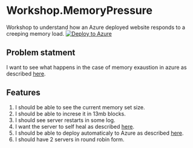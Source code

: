 # Workshop.MemoryPressure
Workshop to understand how an Azure deployed website responds to a creeping memory load.
[![Deploy to Azure](http://azuredeploy.net/deploybutton.png)](https://azuredeploy.net/)

## Problem statment
I want to see what happens in the case of memory exaustion in azure as described [here][1].

## Features
1. I should be able to see the current memory set size.
1. I should be able to increse it in 13mb blocks.
1. I should see server restarts in some log.
1. I want the server to self heal as described [here][4].
1. I should be able to deploy automaticaly to Azure as described [here][2].
1. I should have 2 servers in round robin form.

[//]: Refrences
[1]: http://stackoverflow.com/questions/35989437/azure-memory-resource-exhausted
[2]: https://azure.microsoft.com/en-us/blog/deploy-to-azure-button-for-azure-websites-2/
[3]: https://github.com/adam-p/markdown-here/wiki/Markdown-Cheatsheet
[4]: https://azure.microsoft.com/en-us/blog/auto-healing-windows-azure-web-sites/
[5]: https://channel9.msdn.com/Series/Windows-Azure-Web-Sites-Tutorials/Auto-Healing-an-Azure-App-Service
[6]: https://github.com/Azure/azure-quickstart-templates